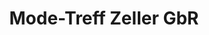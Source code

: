 ---
title: "Mode-Treff Zeller GbR"
url: /immenstadt-i-allgaeu/mode-treff-zeller-gbr/
shop: Kleidung
---